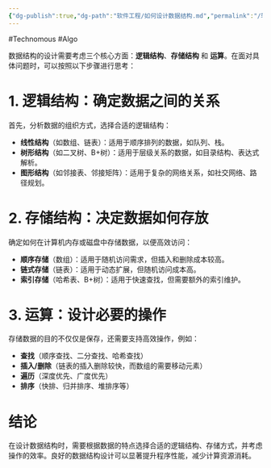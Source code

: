 ```yaml
---
{"dg-publish":true,"dg-path":"软件工程/如何设计数据结构.md","permalink":"/软件工程/如何设计数据结构/","created":"2023-03-13T11:14:49.000+08:00","updated":"2025-04-02T14:42:39.490+08:00"}
---
```


#Technomous #Algo

数据结构的设计需要考虑三个核心方面：**逻辑结构**、**存储结构** 和 **运算**。在面对具体问题时，可以按照以下步骤进行思考：  
# 1. 逻辑结构：确定数据之间的关系  

首先，分析数据的组织方式，选择合适的逻辑结构： 

- **线性结构**（如数组、链表）：适用于顺序排列的数据，如队列、栈。  
- **树形结构**（如二叉树、B+树）：适用于层级关系的数据，如目录结构、表达式解析。  
- **图形结构**（如邻接表、邻接矩阵）：适用于复杂的网络关系，如社交网络、路径规划。  

# 2. 存储结构：决定数据如何存放  

确定如何在计算机内存或磁盘中存储数据，以便高效访问：  

- **顺序存储**（数组）：适用于随机访问需求，但插入和删除成本较高。  
- **链式存储**（链表）：适用于动态扩展，但随机访问成本高。  
- **索引存储**（哈希表、B+树）：适用于快速查找，但需要额外的索引维护。  

# 3. 运算：设计必要的操作  

存储数据的目的不仅仅是保存，还需要支持高效操作，例如：  

- **查找**（顺序查找、二分查找、哈希查找）  
- **插入/删除**（链表的插入删除较快，而数组的需要移动元素）  
- **遍历**（深度优先、广度优先）  
- **排序**（快排、归并排序、堆排序等）  

# 结论  

在设计数据结构时，需要根据数据的特点选择合适的逻辑结构、存储方式，并考虑操作的效率。良好的数据结构设计可以显著提升程序性能，减少计算资源消耗。  
